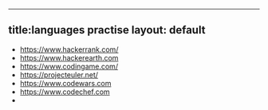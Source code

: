 
---
title:languages practise 
layout: default
---

 - https://www.hackerrank.com/
 - https://www.hackerearth.com  
 - https://www.codingame.com/  
 - https://projecteuler.net/
 - https://www.codewars.com
 - https://www.codechef.com   
 -

